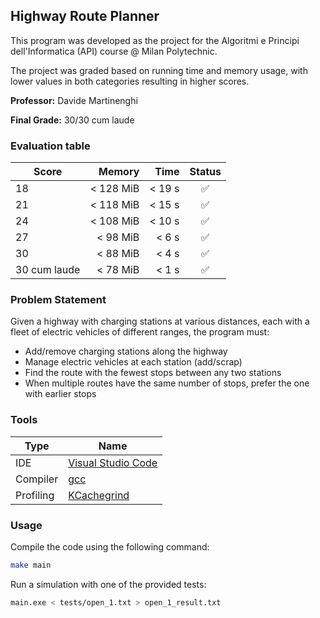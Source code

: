 ## Highway Route Planner

This program was developed as the project for the Algoritmi e Principi dell'Informatica (API) course @ Milan Polytechnic.

The project was graded based on running time and memory usage, with lower values in both categories resulting in higher scores.

**Professor:** Davide Martinenghi

**Final Grade:** 30/30 cum laude

### Evaluation table
| Score        |   Memory  | Time    |       Status       |
|--------------|----------:|--------:|:------------------:|
| 18           | < 128 MiB | < 19 s  | :white_check_mark: |
| 21           | < 118 MiB | < 15 s  | :white_check_mark: |
| 24           | < 108 MiB | < 10 s  | :white_check_mark: |
| 27           |  < 98 MiB | < 6 s   | :white_check_mark: |
| 30           |  < 88 MiB | < 4 s   | :white_check_mark: |
| 30 cum laude |  < 78 MiB | < 1 s   | :white_check_mark: |

### Problem Statement
Given a highway with charging stations at various distances, each with a fleet of electric vehicles of different ranges, the program must:

- Add/remove charging stations along the highway
- Manage electric vehicles at each station (add/scrap)
- Find the route with the fewest stops between any two stations
- When multiple routes have the same number of stops, prefer the one with earlier stops

### Tools

| Type                | Name                                                   |
|---------------------|--------------------------------------------------------|
| IDE                 | [Visual Studio Code](https://code.visualstudio.com/)   |
| Compiler            | [gcc](https://gcc.gnu.org/)                            |
| Profiling           | [KCachegrind](https://apps.kde.org/kcachegrind/)       |

### Usage

Compile the code using the following command:
```sh
make main
```

Run a simulation with one of the provided tests:
```sh
main.exe < tests/open_1.txt > open_1_result.txt
```
